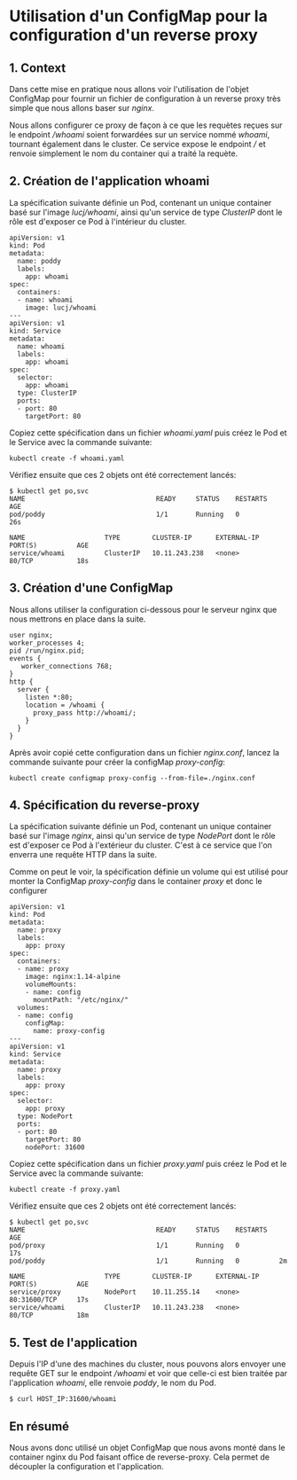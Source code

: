 # Utilisation d'un ConfigMap pour la configuration d'un reverse proxy

## 1. Context

Dans cette mise en pratique nous allons voir l'utilisation de l'objet ConfigMap pour fournir un fichier de configuration à un reverse proxy très simple que nous allons baser sur *nginx*.

Nous allons configurer ce proxy de façon à ce que les requètes reçues sur le endpoint */whoami* soient forwardées sur un service nommé *whoami*, tournant également dans le cluster. Ce service expose le endpoint */* et renvoie simplement le nom du container qui a traité la requète.

## 2. Création de l'application whoami

La spécification suivante définie un Pod, contenant un unique container basé sur l'image *lucj/whoami*, ainsi qu'un service de type *ClusterIP* dont le rôle est d'exposer ce Pod à l'intérieur du cluster.


```
apiVersion: v1
kind: Pod
metadata:
  name: poddy
  labels:
    app: whoami
spec:
  containers:
  - name: whoami
    image: lucj/whoami
---
apiVersion: v1
kind: Service
metadata:
  name: whoami
  labels:
    app: whoami
spec:
  selector:
    app: whoami
  type: ClusterIP
  ports:
  - port: 80
    targetPort: 80
```

Copiez cette spécification dans un fichier *whoami.yaml* puis créez le Pod et le Service avec la commande suivante:

```
kubectl create -f whoami.yaml
```

Vérifiez ensuite que ces 2 objets ont été correctement lancés:

```
$ kubectl get po,svc
NAME                                 READY     STATUS    RESTARTS   AGE
pod/poddy                            1/1       Running   0          26s

NAME                    TYPE        CLUSTER-IP      EXTERNAL-IP   PORT(S)          AGE
service/whoami          ClusterIP   10.11.243.238   <none>        80/TCP           18s
```

## 3. Création d'une ConfigMap

Nous allons utiliser la configuration ci-dessous pour le serveur nginx que nous mettrons en place dans la suite.

```
user nginx;
worker_processes 4;
pid /run/nginx.pid;
events {
   worker_connections 768;
}
http {
  server {
    listen *:80;
    location = /whoami {
      proxy_pass http://whoami/;
    }
  }
}
```

Après avoir copié cette configuration dans un fichier *nginx.conf*, lancez la commande suivante pour créer la configMap *proxy-config*:

```
kubectl create configmap proxy-config --from-file=./nginx.conf
```

## 4. Spécification du reverse-proxy

La spécification suivante définie un Pod, contenant un unique container basé sur l'image *nginx*, ainsi qu'un service de type *NodePort* dont le rôle est d'exposer ce Pod à l'extérieur du cluster. C'est à ce service que l'on enverra une requête HTTP dans la suite.

Comme on peut le voir, la spécification définie un volume qui est utilisé pour monter la ConfigMap *proxy-config* dans le container *proxy* et donc le configurer

```
apiVersion: v1
kind: Pod
metadata:
  name: proxy
  labels:
    app: proxy
spec:
  containers:
  - name: proxy
    image: nginx:1.14-alpine
    volumeMounts:
    - name: config
      mountPath: "/etc/nginx/"
  volumes:
  - name: config
    configMap:
      name: proxy-config
---
apiVersion: v1
kind: Service
metadata:
  name: proxy
  labels:
    app: proxy
spec:
  selector:
    app: proxy
  type: NodePort
  ports:
  - port: 80
    targetPort: 80
    nodePort: 31600
```

Copiez cette spécification dans un fichier *proxy.yaml* puis créez le Pod et le Service avec la commande suivante:

```
kubectl create -f proxy.yaml
```

Vérifiez ensuite que ces 2 objets ont été correctement lancés:

```
$ kubectl get po,svc
NAME                                 READY     STATUS    RESTARTS   AGE
pod/proxy                            1/1       Running   0          17s
pod/poddy                            1/1       Running   0          2m

NAME                    TYPE        CLUSTER-IP      EXTERNAL-IP   PORT(S)          AGE
service/proxy           NodePort    10.11.255.14    <none>        80:31600/TCP     17s
service/whoami          ClusterIP   10.11.243.238   <none>        80/TCP           18m
```

## 5. Test de l'application

Depuis l'IP d'une des machines du cluster, nous pouvons alors envoyer une requête GET sur le endpoint */whoami* et voir que celle-ci est bien traitée par l'application *whoami*, elle renvoie *poddy*, le nom du Pod.

```
$ curl HOST_IP:31600/whoami
```

## En résumé

Nous avons donc utilisé un objet ConfigMap que nous avons monté dans le container nginx du Pod faisant office de reverse-proxy. Cela permet de découpler la configuration et l'application.
